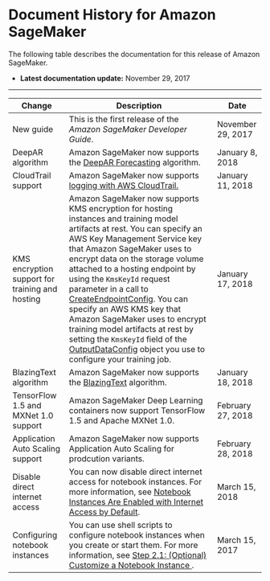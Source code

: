 # Document History for Amazon SageMaker<a name="doc-history"></a>

The following table describes the documentation for this release of Amazon SageMaker\.
+ **Latest documentation update:** November 29, 2017


****  

| Change | Description | Date | 
| --- | --- | --- | 
| New guide | This is the first release of the *Amazon SageMaker Developer Guide*\. | November 29, 2017 | 
| DeepAR algorithm | Amazon SageMaker now supports the [DeepAR Forecasting](deepar.md) algorithm\. | January 8, 2018 | 
| CloudTrail support | Amazon SageMaker now supports [logging with AWS CloudTrail\.](logging-using-cloudtrail.md) | January 11, 2018 | 
| KMS encryption support for training and hosting |  Amazon SageMaker now supports KMS encryption for hosting instances and training model artifacts at rest\. You can specify an AWS Key Management Service key that Amazon SageMaker uses to encrypt data on the storage volume attached to a hosting endpoint by using the `KmsKeyId` request parameter in a call to [CreateEndpointConfig](API_CreateEndpointConfig.md)\. You can specify an AWS KMS key that Amazon SageMaker uses to encrypt training model artifacts at rest by setting the `KmsKeyId` field of the [OutputDataConfig](API_OutputDataConfig.md) object you use to configure your training job\.  | January 17, 2018 | 
| BlazingText algorithm | Amazon SageMaker now supports the [BlazingText](blazingtext.md) algorithm\. | January 18, 2018 | 
| TensorFlow 1\.5 and MXNet 1\.0 support | Amazon SageMaker Deep Learning containers now support TensorFlow 1\.5 and Apache MXNet 1\.0\. | February 27, 2018 | 
| Application Auto Scaling support | Amazon SageMaker now supports Application Auto Scaling for prodcution variants\. | February 28, 2018 | 
| Disable direct internet access | You can now disable direct internet access for notebook instances\. For more information, see [Notebook Instances Are Enabled with Internet Access by Default](appendix-additional-considerations.md#appendix-notebook-and-internet-access)\. | March 15, 2018 | 
| Configuring notebook instances | You can use shell scripts to configure notebook instances when you create or start them\. For more information, see [Step 2\.1: \(Optional\) Customize a Notebook Instance ](notebook-lifecycle-config.md)\. | March 15, 2017 | 